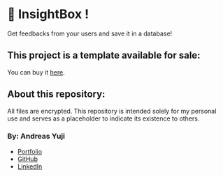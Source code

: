 # 💬 InsightBox !
Get feedbacks from your users and save it in a database!

## This project is a template available for sale:
You can buy it [here](https://code.com.br/p/insightbox).

## About this repository:
All files are encrypted. 
This repository is intended solely for my personal use and serves as a placeholder to indicate its existence to others.


### By: Andreas Yuji
- [Portfolio](https://andreas-yuji-fujiki.github.io/portfolio)
- [GitHub](https://github.com/andreas-yuji-fujiki)
- [LinkedIn](www.linkedin.com/in/andreas-yuji-fujiki-a08633321)
